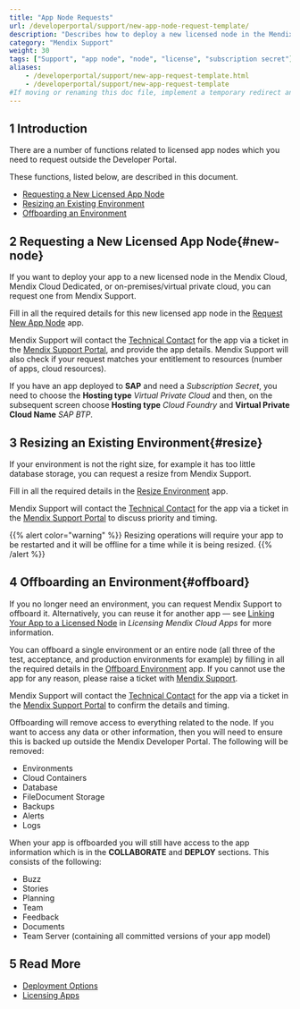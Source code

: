 ```yaml
---
title: "App Node Requests"
url: /developerportal/support/new-app-node-request-template/
description: "Describes how to deploy a new licensed node in the Mendix Cloud or on-premises/virtual private cloud."
category: "Mendix Support"
weight: 30
tags: ["Support", "app node", "node", "license", "subscription secret"]
aliases:
    - /developerportal/support/new-app-request-template.html
    - /developerportal/support/new-app-request-template
#If moving or renaming this doc file, implement a temporary redirect and let the respective team know they should update the URL in the product. See Mapping to Products for more details.
---
```


## 1 Introduction

There are a number of functions related to licensed app nodes which you need to request outside the Developer Portal.

These functions, listed below, are described in this document.

* [Requesting a New Licensed App Node](#new-node)
* [Resizing an Existing Environment](#resize)
* [Offboarding an Environment](#offboard)

## 2 Requesting a New Licensed App Node{#new-node}

If you want to deploy your app to a new licensed node in the Mendix Cloud, Mendix Cloud Dedicated, or on-premises/virtual private cloud, you can request one from Mendix Support.

Fill in all the required details for this new licensed app node in the [Request New App Node](https://newnode.mendix.com/) app.

Mendix Support will contact the [Technical Contact](/developerportal/collaborate/app-roles/#technical-contact) for the app via a ticket in the [Mendix Support Portal](https://support.mendix.com), and provide the app details. Mendix Support will also check if your request matches your entitlement to resources (number of apps, cloud resources).

If you have an app deployed to **SAP** and need a *Subscription Secret*, you need to choose the **Hosting type** *Virtual Private Cloud* and then, on the subsequent screen choose **Hosting type** *Cloud Foundry* and **Virtual Private Cloud Name** *SAP BTP*.  

## 3 Resizing an Existing Environment{#resize}

If your environment is not the right size, for example it has too little database storage, you can request a resize from Mendix Support.

Fill in all the required details in the [Resize Environment](https://resize.mendix.com/index.html) app.

Mendix Support will contact the [Technical Contact](/developerportal/collaborate/app-roles/#technical-contact) for the app via a ticket in the [Mendix Support Portal](https://support.mendix.com) to discuss priority and timing.

{{% alert color="warning" %}}
Resizing operations will require your app to be restarted and it will be offline for a time while it is being resized.
{{% /alert %}}

## 4 Offboarding an Environment{#offboard}

If you no longer need an environment, you can request Mendix Support to offboard it. Alternatively, you can reuse it for another app — see [Linking Your App to a Licensed Node](/developerportal/deploy/licensing-apps/#licensed-node) in *Licensing Mendix Cloud Apps* for more information.

You can offboard a single environment or an entire node (all three of the test, acceptance, and production environments for example) by filling in all the required details in the [Offboard Environment](https://offboard.mendix.com/index.html) app. If you cannot use the app for any reason, please raise a ticket with [Mendix Support](https://support.mendix.com).

Mendix Support will contact the [Technical Contact](/developerportal/collaborate/app-roles/#technical-contact) for the app via a ticket in the [Mendix Support Portal](https://support.mendix.com) to confirm the details and timing.

Offboarding will remove access to everything related to the node. If you want to access any data or other information, then you will need to ensure this is backed up outside the Mendix Developer Portal. The following will be removed:

* Environments
* Cloud Containers
* Database
* FileDocument Storage
* Backups
* Alerts
* Logs

When your app is offboarded you will still have access to the app information which is in the **COLLABORATE** and **DEPLOY** sections. This consists of the following:

* Buzz
* Stories
* Planning
* Team
* Feedback
* Documents
* Team Server (containing all committed versions of your app model)

## 5 Read More

* [Deployment Options](/developerportal/deploy/)
* [Licensing Apps](/developerportal/deploy/licensing-apps-outside-mxcloud/)
